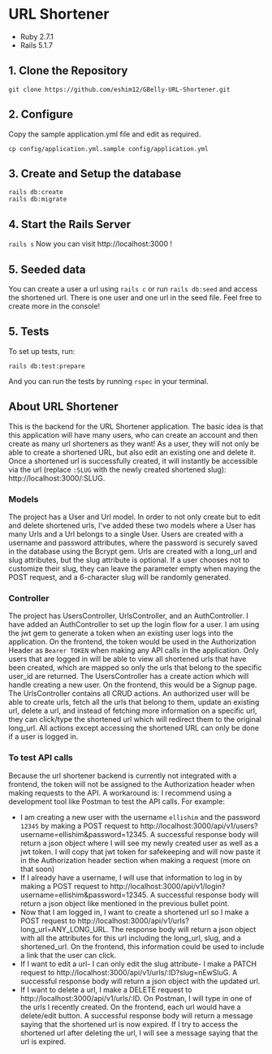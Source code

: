 # URL Shortener

* Ruby 2.7.1
* Rails 5.1.7

## 1. Clone the Repository
```git clone https://github.com/eshim12/GBelly-URL-Shortener.git```

## 2. Configure
Copy the sample application.yml file and edit as required.
```
cp config/application.yml.sample config/application.yml
```
## 3. Create and Setup the database
```
rails db:create
rails db:migrate
```
## 4. Start the Rails Server
```rails s```
Now you can visit http://localhost:3000 !

## 5. Seeded data
You can create a user a url using `rails c` or run `rails db:seed` and access the shortened url. There is one user and one url in the seed file. Feel free to create more in the console!

## 5. Tests
To set up tests, run:
```
rails db:test:prepare
```
And you can run the tests by running `rspec` in your terminal.

## About URL Shortener
This is the backend for the URL Shortener application. The basic idea is that this application will have many users, who can create an account and then create as many url shorteners as they want! As a user, they will not only be able to create a shortened URL, but also edit an existing one and delete it. Once a shortened url is successfully created, it will instantly be accessible via the url (replace `:SLUG` with the newly created shortened slug): http://localhost:3000/:SLUG. 

### Models
The project has a User and Url model. In order to not only create but to edit and delete shortened urls, I've added these two models where a User has many Urls and a Url belongs to a single User. Users are created with a username and password attributes, where the password is securely saved in the database using the Bcrypt gem. Urls are created with a long_url and slug attributes, but the slug attribute is optional. If a user chooses not to customize their slug, they can leave the parameter empty when maying the POST request, and a 6-character slug will be randomly generated.

### Controller
The project has UsersController, UrlsController, and an AuthController. I have added an AuthController to set up the login flow for a user. I am using the jwt gem to generate a token when an existing user logs into the application. On the frontend, the token would be used in the Authorization Header as `Bearer TOKEN` when making any API calls in the application. Only users that are logged in will be able to view all shortened urls that have been created, which are mapped so only the urls that belong to the specific user_id are returned. The UsersController has a create action which will handle creating a new user. On the frontend, this would be a Signup page. The UrlsController contains all CRUD actions. An authorized user will be able to create urls, fetch all the urls that belong to them, update an existing url, delete a url, and instead of fetching more information on a specific url, they can click/type the shortened url which will redirect them to the original long_url. All actions except accessing the shortened URL can only be done if a user is logged in. 

### To test API calls
Because the url shortener backend is currently not integrated with a frontend, the token will not be assigned to the Authorization header when making requests to the API. A workaround is:
I recommend using a development tool like Postman to test the API calls. For example:
 * I am creating a new user with the username `ellishim` and the password `12345` by making a POST request to http://localhost:3000/api/v1/users?username=ellishim&password=12345. A successful response body will return a json object where I will see my newly created user as well as a jwt token. I will copy that jwt token for safekeeping and will now paste it in the Authorization header section when making a request (more on that soon)
 * If I already have a username, I will use that information to log in by making a POST request to http://localhost:3000/api/v1/login?username=ellishim&password=12345. A successful response body will return a json object like mentioned in the previous bullet point.
 * Now that I am logged in, I want to create a shortened url so I make a POST request to http://localhost:3000/api/v1/urls?long_url=ANY_LONG_URL. The response body
will return a json object with all the attributes for this url including the long_url, slug, and a shortened_url. On the frontend, this information could be used to include a link that the user can click.
* If I want to edit a url- I can only edit the slug attribute- I make a PATCH request to http://localhost:3000/api/v1/urls/:ID?slug=nEwSluG. A successful response body will return a json object with the updated url.
* If I want to delete a url, I make a DELETE request to http://localhost:3000/api/v1/urls/:ID. On Postman, I will type in one of the urls I recently created. On the frontend, each url would have a delete/edit button. A successful response body will return a message saying that the shortened url is now expired. If I try to access the shortened url after deleting the url, I will see a message saying that the url is expired.

